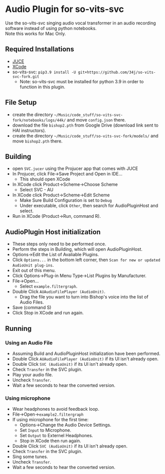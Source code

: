 # Audio Plugin for so-vits-svc

Use the so-vits-svc singing audio vocal transformer in an audio recording software instead of using python notebooks. <br>
Note this works for Mac Only.

## Required Installations
- [JUCE](https://juce.com/download/)
- [XCode](https://apps.apple.com/us/app/xcode/id497799835?mt=12)
- so-vits-svc: `pip3.9 install -U git+https://github.com/34j/so-vits-svc-fork.git`
    - Note: so-vits-svc must be installed for python 3.9 in order to function in this plugin.

## File Setup 
- create the directory `~/Music/code_stuff/so-vits-svc-fork/notebooks/logs/44k/` and move `config.json` there.
- download the file `bishop2.pth` from Google Drive (download link sent to HAI instructors).
- create the directory `~/Music/code_stuff/so-vits-svc-fork/models/` and move `bishop2.pth` there.

## Building 
- open `SVC.jucer` using the Projucer app that comes with JUCE
- In Projucer, click File->Save Project and Open in IDE...
    - This should open XCode 
- In XCode click Product->Scheme->Choose Scheme
    - Select SVC - AU
- In XCode click Product->Scheme->Edit Scheme
    - Make Sure Build Configuration is set to `Debug`
    - Under executable, click `Other`, then search for AudioPluginHost and select.
- Run in XCode (Product->Run, command R).

## AudioPlugin Host initialization 
- These steps only need to be performed once.
- Perform the steps in Building, which will open AudioPluginHost.
- Options->Edit the List of Avaliable Plugins.
- Click `Options...` in the bottom left corner, then `Scan for new or updated AudioUnit plug-ins`.
- Exit out of this menu.
- Click Options->Plug-in Menu Type->List Plugins by Manufacturer.
- File->Open...
    - Select `example.filtergraph`.
- Double Click `AUAudioFilePlayer (AudioUnit)`.
    - Drag the file you want to turn into Bishop's voice into the list of Audio Files.
- Save (command S)
- Click Stop in XCode and run again.<br>

## Running
### Using an Audio File
- Assuming Build and AudioPluginHost initialization have been performed.
-  Double Click `AUAudioFilePlayer (AudioUnit)` if its UI isn't already open.
- Double Click `SVC (AudioUnit)` if its UI isn't already open.
- Check `Transfer` in the SVC plugin.
- Play your audio file.
- Uncheck `Transfer`.
- Wait a few seconds to hear the converted version. 
### Using microphone 
- Wear headphones to avoid feedback loop.
- File->Open->`example2.filtergraph`
- If using microphone for the first time: 
    - Options->Change the Audio Device Settings.
    - Set `Input` to Microphone.
    - Set `Output` to Externel Headphones.
    - Stop in XCode then run again. 
- Double Click `SVC (AudioUnit)` if its UI isn't already open.
- Check `Transfer` in the SVC plugin.
- Sing some tunes.
- Uncheck `Transfer`.
- Wait a few seconds to hear the converted version.

